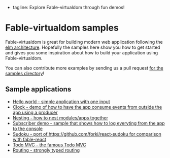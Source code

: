  - tagline: Explore Fable-virtualdom through fun demos!

# Fable-virtualdom samples

Fable-virtualdom is great for building modern web application following the [elm architecture](http://guide.elm-lang.org/architecture/index.html).
Hopefully the samples here show you how to get started and gives you some inspiration about how to build your application using Fable-virtualdom.

You can also contribute more examples by sending us a pull
request [for the samples directory](https://github.com/fable-compiler/fable-virtualdom/tree/master/samples)!

## Sample applications

* [Hello world - simple application with one input](samples/helloworld/index.html)
* [Clock - demo of how to have the app consume events from outside the app using a producer](samples/clock/index.html)
* [Nesting - how to nest modules/apps together](samples/nesting/index.html)
* [Subscriber demo - sample that shows how to log everyting from the app to the console](samples/subscriberexample/index.html)
* [Sudoku - port of https://github.com/forki/react-sudoku for comparison with fable-react](samples/sudoku/index.html)
* [Todo MVC - the famous Todo MVC](samples/todomvc/index.html)
* [Routing - strongly typed routing](samples/routing/index.html)
